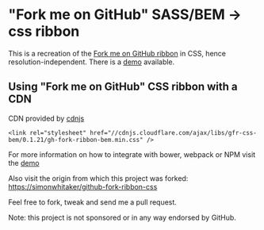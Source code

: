 # "Fork me on GitHub" SASS/BEM -> css ribbon

This is a recreation of the [Fork me on GitHub ribbon](https://github.com/blog/273-github-ribbons)
in CSS, hence resolution-independent. There is a [demo](http://piscis.github.io/github-fork-ribbon-css-bem/  ) available.

## Using "Fork me on GitHub" CSS ribbon with a CDN

CDN provided by [cdnjs](https://cdnjs.com/libraries/gfr-css-bem)
```
<link rel="stylesheet" href="//cdnjs.cloudflare.com/ajax/libs/gfr-css-bem/0.1.21/gh-fork-ribbon-bem.min.css" />
```

For more information on how to integrate with bower, webpack or NPM visit the [demo](http://piscis.github.io/github-fork-ribbon-css-bem/)

Also visit the origin from which this project was forked: <https://simonwhitaker/github-fork-ribbon-css> 

Feel free to fork, tweak and send me a pull request.

Note: this project is not sponsored or in any way endorsed by GitHub.
